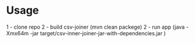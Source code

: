 # Usage

1 - clone repo
2 - build csv-joiner (mvn clean packege)
2 - run app (java -Xmx64m -jar target/csv-inner-joiner-jar-with-dependencies.jar <file1> <file2>)
